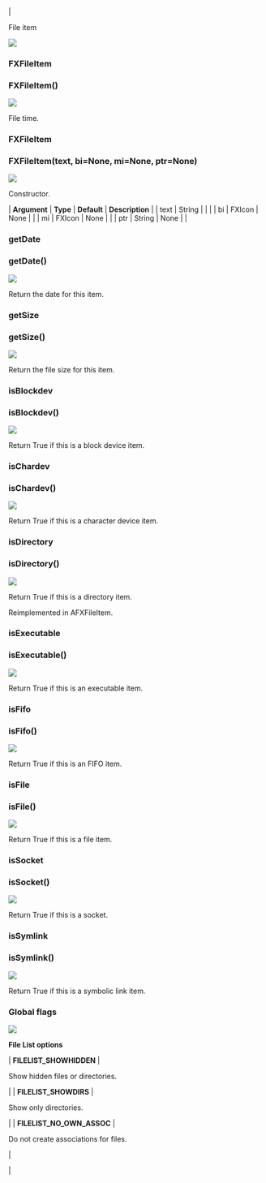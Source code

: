 | 

File item

![](../SIMACAERefImages/gui-fxfileitem.png)

### FXFileItem

###   

### FXFileItem()  
![](../IconsReference/butix_top_wline.png)

File time.

### FXFileItem

###   

### FXFileItem(text, bi=None, mi=None, ptr=None)  
![](../IconsReference/butix_top_wline.png)

Constructor.

| **Argument** | **Type** | **Default** | **Description** |
| text | String |   |   |
| bi | FXIcon | None |   |
| mi | FXIcon | None |   |
| ptr | String | None |   |

### getDate

###   

### getDate()  
![](../IconsReference/butix_top_wline.png)

Return the date for this item.

### getSize

###   

### getSize()  
![](../IconsReference/butix_top_wline.png)

Return the file size for this item.

### isBlockdev

###   

### isBlockdev()  
![](../IconsReference/butix_top_wline.png)

Return True if this is a block device item.

### isChardev

###   

### isChardev()  
![](../IconsReference/butix_top_wline.png)

Return True if this is a character device item.

### isDirectory

###   

### isDirectory()  
![](../IconsReference/butix_top_wline.png)

Return True if this is a directory item.

Reimplemented in AFXFileItem.

### isExecutable

###   

### isExecutable()  
![](../IconsReference/butix_top_wline.png)

Return True if this is an executable item.

### isFifo

###   

### isFifo()  
![](../IconsReference/butix_top_wline.png)

Return True if this is an FIFO item.

### isFile

###   

### isFile()  
![](../IconsReference/butix_top_wline.png)

Return True if this is a file item.

### isSocket

###   

### isSocket()  
![](../IconsReference/butix_top_wline.png)

Return True if this is a socket.

### isSymlink

###   

### isSymlink()  
![](../IconsReference/butix_top_wline.png)

Return True if this is a symbolic link item.

### Global flags  
![](../IconsReference/butix_top_wline.png)


**File List options**

| **FILELIST_SHOWHIDDEN** | 

Show hidden files or directories.

 |
| **FILELIST_SHOWDIRS** | 

Show only directories.

 |
| **FILELIST\_NO\_OWN_ASSOC** | 

Do not create associations for files.

 |



 |